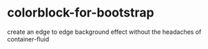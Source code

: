 colorblock-for-bootstrap
========================

create an edge to edge background effect without the headaches of container-fluid
